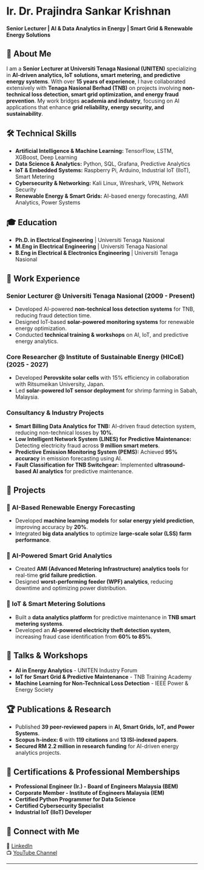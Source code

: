 # Ir. Dr. Prajindra Sankar Krishnan  
#### Senior Lecturer | AI & Data Analytics in Energy | Smart Grid & Renewable Energy Solutions  

## 🚀 About Me  
I am a **Senior Lecturer at Universiti Tenaga Nasional (UNITEN)** specializing in **AI-driven analytics, IoT solutions, smart metering, and predictive energy systems**. With over **15 years of experience**, I have collaborated extensively with **Tenaga Nasional Berhad (TNB)** on projects involving **non-technical loss detection, smart grid optimization, and energy fraud prevention**. My work bridges **academia and industry**, focusing on AI applications that enhance **grid reliability, energy security, and sustainability**.

## 🛠 Technical Skills  
- **Artificial Intelligence & Machine Learning:** TensorFlow, LSTM, XGBoost, Deep Learning  
- **Data Science & Analytics:** Python, SQL, Grafana, Predictive Analytics  
- **IoT & Embedded Systems:** Raspberry Pi, Arduino, Industrial IoT (IIoT), Smart Metering  
- **Cybersecurity & Networking:** Kali Linux, Wireshark, VPN, Network Security  
- **Renewable Energy & Smart Grids:** AI-based energy forecasting, AMI Analytics, Power Systems  

## 🎓 Education  
- **Ph.D. in Electrical Engineering** | Universiti Tenaga Nasional  
- **M.Eng in Electrical Engineering** | Universiti Tenaga Nasional  
- **B.Eng in Electrical & Electronics Engineering** | Universiti Tenaga Nasional  

## 💼 Work Experience  
### **Senior Lecturer @ Universiti Tenaga Nasional (2009 - Present)**  
- Developed AI-powered **non-technical loss detection systems** for TNB, reducing fraud detection time.  
- Designed IoT-based **solar-powered monitoring systems** for renewable energy optimization.  
- Conducted **technical training & workshops** on AI, IoT, and predictive energy analytics.  

### **Core Researcher @ Institute of Sustainable Energy (HICoE) (2025 - 2027)**  
- Developed **Perovskite solar cells** with 15% efficiency in collaboration with Ritsumeikan University, Japan.  
- Led **solar-powered IoT sensor deployment** for shrimp farming in Sabah, Malaysia.  

### **Consultancy & Industry Projects**  
- **Smart Billing Data Analytics for TNB:** AI-driven fraud detection system, reducing non-technical losses by **10%**.  
- **Low Intelligent Network System (LINES) for Predictive Maintenance:** Detecting electricity fraud across **9 million smart meters**.  
- **Predictive Emission Monitoring System (PEMS):** Achieved **95% accuracy** in emission forecasting using AI.  
- **Fault Classification for TNB Switchgear:** Implemented **ultrasound-based AI analytics** for predictive maintenance.  

## 📂 Projects  
### 🔹 AI-Based Renewable Energy Forecasting  
- Developed **machine learning models** for **solar energy yield prediction**, improving accuracy by **20%**.  
- Integrated **big data analytics** to optimize **large-scale solar (LSS) farm performance**.  

### 🔹 AI-Powered Smart Grid Analytics  
- Created **AMI (Advanced Metering Infrastructure) analytics tools** for real-time **grid failure prediction**.  
- Designed **worst-performing feeder (WPF) analytics**, reducing downtime and optimizing power distribution.  

### 🔹 IoT & Smart Metering Solutions  
- Built a **data analytics platform** for predictive maintenance in **TNB smart metering systems**.  
- Developed an **AI-powered electricity theft detection system**, increasing fraud case identification from **60% to 85%**.  

## 🎤 Talks & Workshops  
- **AI in Energy Analytics** - UNITEN Industry Forum  
- **IoT for Smart Grid & Predictive Maintenance** - TNB Training Academy  
- **Machine Learning for Non-Technical Loss Detection** - IEEE Power & Energy Society  

## 🏆 Publications & Research  
- Published **39 peer-reviewed papers** in **AI, Smart Grids, IoT, and Power Systems**.  
- **Scopus h-index: 6** with **119 citations** and **13 ISI-indexed papers**.  
- **Secured RM 2.2 million in research funding** for AI-driven energy analytics projects.  

## 🏅 Certifications & Professional Memberships  
- **Professional Engineer (Ir.) - Board of Engineers Malaysia (BEM)**  
- **Corporate Member - Institute of Engineers Malaysia (IEM)**  
- **Certified Python Programmer for Data Science**  
- **Certified Cybersecurity Specialist**  
- **Industrial IoT (IIoT) Developer**  

## 📢 Connect with Me  
🔗 [LinkedIn](https://www.linkedin.com/in/prajindra/)  
📺 [YouTube Channel](https://www.youtube.com/@prajindrasankar5879)  

 

---
